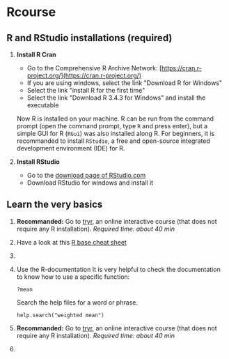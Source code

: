 # Rcourse

## R and RStudio installations (required)

1. **Install R Cran**
   - Go to the Comprehensive R Archive Network: [https://cran.r-project.org/](https://cran.r-project.org/)
   - If you are using windows, select the link "Download R for Windows"
   - Select the link "install R for the first time"
   - Select the link "Download R 3.4.3 for Windows" and install the executable
   
   Now R is installed on your machine. R can be run from the command prompt (open the command prompt, type `R` and press enter), but a simple GUI for R (`RGui`) was also installed along R. For beginners, it is recommanded to install `RStudio`, a free and open-source integrated development environment (IDE) for R.
   

2. **Install RStudio**
    - Go to the [download page of RStudio.com](https://www.rstudio.com/products/rstudio/download/#download)
    - Download RStudio for windows and install it

## Learn the very basics
1. **Recommanded:** Go to [tryr](http://tryr.codeschool.com), an online interactive course (that does not require any R installation). *Required time: about 40 min*
2. Have a look at this [R base cheat sheet](https://www.rstudio.com/wp-content/uploads/2016/10/r-cheat-sheet-3.pdf)
3. 

1. Use the R-documentation
    It is very helpful to check the documentation to know how to use a specific function:
    ```
    ?mean
    ```
    Search the help files for a word or phrase. 
    ```
    help.search("weighted mean")
    ```
2. **Recommanded:** Go to [tryr](http://tryr.codeschool.com), an online interactive course (that does not require any R installation). *Required time: about 40 min*
3. 
    
